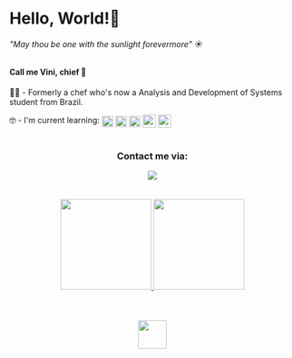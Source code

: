 <h1> Hello, World!👋</h1>

<h6>
	<i>"May thou be one with the sunlight forevermore"</i> ☀️
</h6>

<h4>Call me Vini, chief 🫡</h4>

👨‍🍳 - Formerly a chef who's now a Analysis and Development of Systems student from Brazil. 

<div>
	🤓 - I'm current learning:
	<img align="center"
		width="20em"
		src="https://cdn.jsdelivr.net/gh/devicons/devicon/icons/html5/html5-plain.svg" />
	<img align="center" 
	     width="20em" src="https://cdn.jsdelivr.net/gh/devicons/devicon/icons/css3/css3-plain.svg" />
	<img align="center"
		width="20em"
		src="https://cdn.jsdelivr.net/gh/devicons/devicon/icons/javascript/javascript-plain.svg" />
	<img align="center"
		width="23em" 
	     	src="https://cdn.jsdelivr.net/gh/devicons/devicon/icons/react/react-original.svg" />
	<img align="center"
		width="23em"
		src="https://cdn.jsdelivr.net/gh/devicons/devicon/icons/bootstrap/bootstrap-plain.svg" />
          
</div>
<br>
<div align='center'>
	<h3>Contact me via:</h3>
	<a href="https://www.linkedin.com/in/viniciusagvaz/" target="_blank"
		><img align="center"
			src="https://img.shields.io/badge/-viniciusagvaz-%230077B5?style=for-the-badge&logo=linkedin&logoColor=white"
			target="_blank"
	/></a>
<!-- 	<a href="mailto:agvazvinicius@gmail.com"
		><img align="center"
			src="https://img.shields.io/badge/agvazvinicius-D14836?style=for-the-badge&logo=gmail&logoColor=white"
			target="_blank"
	/></a> -->
	
</div>
<br>
<br>
<div align='center'>
	<a href="https://github.com/viniciusagvaz">
		<img
			height="160em"
			src="https://github-readme-stats.vercel.app/api?username=viniciusagvaz&count_private=true&rank_icon=github&theme=gotham&show_icons=true" />
		<img
			height="160em"
			src="https://github-readme-stats.vercel.app/api/top-langs/?username=viniciusagvaz&theme=gotham&layout=compact" />
	</a>
</div>
<br>
<br>
<br>
<div align="center">
	<img  height="50em" src="https://user-images.githubusercontent.com/109700331/236237484-a9cfbbf0-f8cb-4488-97d5-59310b52417c.svg"/>
</div>


